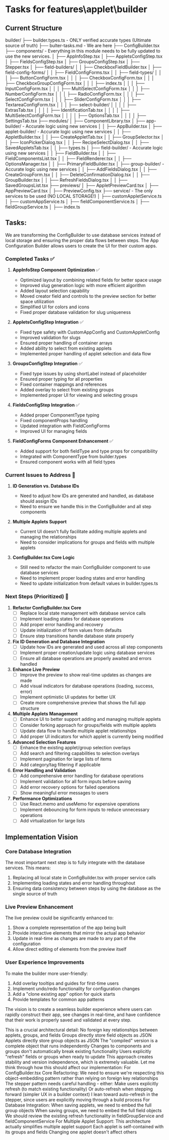 # Tasks for features\applet\builder

## Current Structure

builder/
├── builder.types.ts - ONLY verified accurate types (Ultimate source of truth)
├── bulter-tasks.md - We are here
├── ConfigBuilder.tsx
├── components/ - Everything in this module needs to be fully updated to use the new services.
│   ├── AppInfoStep.tsx
│   ├── AppletsConfigStep.tsx
│   ├── FieldsConfigStep.tsx
│   ├── GroupsConfigStep.tsx
│   ├── Stepper.tsx
│   ├── field-builders/
│   │   ├── CheckboxFieldBuilder.tsx
│   ├── field-config-forms/
│   │   ├── FieldConfigForms.tsx
│   │   ├── field-types/
│   │   │   ├── ButtonConfigForm.tsx
│   │   │   ├── CheckboxConfigForm.tsx
│   │   │   ├── CheckboxGroupConfigForm.tsx
│   │   │   ├── index.ts
│   │   │   ├── InputConfigForm.tsx
│   │   │   ├── MultiSelectConfigForm.tsx
│   │   │   ├── NumberConfigForm.tsx
│   │   │   ├── RadioConfigForm.tsx
│   │   │   ├── SelectConfigForm.tsx
│   │   │   ├── SliderConfigForm.tsx
│   │   │   ├── TextareaConfigForm.tsx
│   │   │   ├── select-builder/
│   │   │   │   ├── ExtrasTab.tsx
│   │   │   │   ├── IdentificationTab.tsx
│   │   │   │   ├── MultiSelectConfigForm.tsx
│   │   │   │   ├── OptionsTab.tsx
│   │   │   │   ├── SettingsTab.tsx
├── modules/
│   ├── ComponentLibrary.tsx
│   ├── app-builder/ - Accurate logic using new services
│   │   ├── AppBuilder.tsx
│   ├── applet-builder/ - Accurate logic using new services
│   │   ├── AppletBuilder.tsx
│   │   ├── CreateAppletTab.tsx
│   │   ├── GroupSelector.tsx
│   │   ├── IconPickerDialog.tsx
│   │   ├── RecipeSelectDialog.tsx
│   │   ├── SavedAppletsTab.tsx
│   │   ├── types.ts
│   ├── field-builder/ - Accurate logic using new services
│   │   ├── FieldBuilder.tsx
│   │   ├── FieldComponentsList.tsx
│   │   ├── FieldRenderer.tsx
│   │   ├── OptionsManager.tsx
│   │   ├── PrimaryFieldBuilder.tsx
│   ├── group-builder/ - Accurate logic using new services
│   │   ├── AddFieldsDialog.tsx
│   │   ├── CreateGroupForm.tsx
│   │   ├── DeleteConfirmationDialog.tsx
│   │   ├── GroupBuilder.tsx
│   │   ├── RefreshFieldsDialog.tsx
│   │   ├── SavedGroupsList.tsx
├── previews/
│   ├── AppletPreviewCard.tsx
│   ├── AppPreviewCard.tsx
│   ├── PreviewConfig.tsx
├── service/ - The only services to be used (NO LOCAL STORAGE!)
│   ├── customAppletService.ts
│   ├── customAppService.ts
│   ├── fieldComponentService.ts
│   ├── fieldGroupService.ts
│   ├── index.ts


## Tasks:

We are transforming the ConfigBuilder to use database services instead of local storage and ensuring the proper data flows between steps. The App Configuration Builder allows users to create the UI for their custom apps.

### Completed Tasks ✅

1. **AppInfoStep Component Optimization** ✅
   - Optimized layout by combining related fields for better space usage
   - Improved slug generation logic with more efficient algorithm
   - Added layout selection capability
   - Moved creator field and controls to the preview section for better space utilization
   - Simplified UI for colors and icons
   - Fixed proper database validation for slug uniqueness

2. **AppletsConfigStep Integration** ✅
   - Fixed type safety with CustomAppConfig and CustomAppletConfig
   - Improved validation for slugs
   - Ensured proper handling of container arrays
   - Added ability to select from existing applets
   - Implemented proper handling of applet selection and data flow

3. **GroupsConfigStep Integration** ✅
   - Fixed type issues by using shortLabel instead of placeholder
   - Ensured proper typing for all properties
   - Fixed container mappings and references
   - Added overlay to select from existing groups
   - Implemented proper UI for viewing and selecting groups

4. **FieldsConfigStep Integration** ✅
   - Added proper ComponentType typing
   - Fixed componentProps handling
   - Updated integration with FieldConfigForms
   - Improved UI for managing fields

5. **FieldConfigForms Component Enhancement** ✅
   - Added support for both fieldType and type props for compatibility
   - Integrated with ComponentType from builder.types
   - Ensured component works with all field types

### Current Issues to Address 🔄

1. **ID Generation vs. Database IDs**
   - Need to adjust how IDs are generated and handled, as database should assign IDs
   - Need to ensure we handle this in the ConfigBuilder and all step components

2. **Multiple Applets Support**
   - Current UI doesn't fully facilitate adding multiple applets and managing the relationships
   - Need to consider implications for groups and fields with multiple applets

3. **ConfigBuilder.tsx Core Logic**
   - Still need to refactor the main ConfigBuilder component to use database services
   - Need to implement proper loading states and error handling
   - Need to update initialization from default values in builder.types.ts

### Next Steps (Prioritized) 🚀

1. **Refactor ConfigBuilder.tsx Core**
   - [ ] Replace local state management with database service calls
   - [ ] Implement loading states for database operations
   - [ ] Add proper error handling and recovery
   - [ ] Update initialization of form values from defaults
   - [ ] Ensure step transitions handle database state properly

2. **Fix ID Generation and Database Integration**
   - [ ] Update how IDs are generated and used across all step components
   - [ ] Implement proper creation/update logic using database services
   - [ ] Ensure all database operations are properly awaited and errors handled

3. **Enhance Live Preview**
   - [ ] Improve the preview to show real-time updates as changes are made
   - [ ] Add visual indicators for database operations (loading, success, error)
   - [ ] Implement optimistic UI updates for better UX
   - [ ] Create more comprehensive preview that shows the full app structure

4. **Multiple Applets Management**
   - [ ] Enhance UI to better support adding and managing multiple applets
   - [ ] Consider forking approach for groups/fields with multiple applets
   - [ ] Update data flow to handle multiple applet relationships
   - [ ] Add proper UI indicators for which applet is currently being modified

5. **Advanced Selection Features**
   - [ ] Enhance the existing applet/group selection overlays
   - [ ] Add search and filtering capabilities to selection overlays
   - [ ] Implement pagination for large lists of items
   - [ ] Add category/tag filtering if applicable

6. **Error Handling and Validation**
   - [ ] Add comprehensive error handling for database operations
   - [ ] Implement validation for all form inputs before saving
   - [ ] Add error recovery options for failed operations
   - [ ] Show meaningful error messages to users

7. **Performance Optimizations**
   - [ ] Use React.memo and useMemo for expensive operations
   - [ ] Implement debouncing for form inputs to reduce unnecessary operations
   - [ ] Add virtualization for large lists

## Implementation Vision

### Core Database Integration

The most important next step is to fully integrate with the database services. This means:

1. Replacing all local state in ConfigBuilder.tsx with proper service calls
2. Implementing loading states and error handling throughout
3. Ensuring data consistency between steps by using the database as the single source of truth

### Live Preview Enhancement

The live preview could be significantly enhanced to:

1. Show a complete representation of the app being built
2. Provide interactive elements that mirror the actual app behavior
3. Update in real-time as changes are made to any part of the configuration
4. Allow direct editing of elements from the preview itself

### User Experience Improvements

To make the builder more user-friendly:

1. Add overlay tooltips and guides for first-time users
2. Implement undo/redo functionality for configuration changes
3. Add a "clone existing app" option for quick starts
4. Provide templates for common app patterns

The vision is to create a seamless builder experience where users can rapidly construct their app, see changes in real-time, and have confidence that their work is properly saved and validated at every step. 


This is a crucial architectural detail:
No foreign key relationships between applets, groups, and fields
Groups directly store field objects as JSON
Applets directly store group objects as JSON
The "compiled" version is a complete object that runs independently
Changes to components and groups don't automatically break existing functionality
Users explicitly "refresh" fields or groups when ready to update
This approach creates stability and version independence, which is extremely valuable. Let me think through how this should affect our implementation:
For ConfigBuilder.tsx Core Refactoring:
We need to ensure we're respecting this object-embedding pattern rather than relying on foreign key relationships
The stepper pattern needs careful handling - either:
Make users explicitly refresh (to match existing functionality)
Or auto-refresh when stepping forward (simpler UX in a builder context)
I lean toward auto-refresh in the stepper, since users are explicitly moving through a build process
For Database Integration:
When saving applets, we need to embed the full group objects
When saving groups, we need to embed the full field objects
We should review the existing refresh functionality in fieldGroupService and fieldComponentService
For Multiple Applet Support:
This architecture actually simplifies multiple applet support
Each applet is self-contained with its groups and fields
Changing one applet doesn't affect others